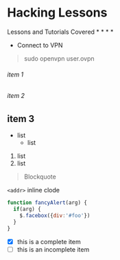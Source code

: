 # Hacking Lessons
Lessons and Tutorials Covered
*
*
*
*

* Connect to VPN
> sudo openvpn user.ovpn





###### item 1
###### item 2

## item 3

* list
  * list

1. list 
2. list 

> Blockquote
> 
`<addr>` inline clode

```javascript
function fancyAlert(arg) {
  if(arg) {
    $.facebox({div:'#foo'})
  }
}
```


- [x] this is a complete item
- [ ] this is an incomplete item
